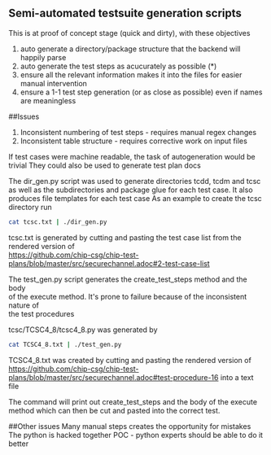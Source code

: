 ## Semi-automated testsuite generation scripts

This is at proof of concept stage (quick and dirty), with these objectives
1. auto generate a directory/package structure that the backend will happily parse
1. auto generate the test steps as acucurately as possible (*)
1. ensure all the relevant information makes it into the files for easier manual intervention
1. ensure a 1-1 test step generation (or as close as possible) even if names are meaningless

##Issues
1. Inconsistent numbering of test steps - requires manual regex changes
1. Inconsistent table structure - requires corrective work on input files

If test cases were machine readable, the task of autogeneration would be trivial
They could also be used to generate test plan docs

The dir_gen.py script was used to generate directories tcdd, tcdm and tcsc  
as well as the subdirectories and package glue for each test case. 
It also produces file templates for each test case
As an example to create the tcsc directory run 

```bash
cat tcsc.txt | ./dir_gen.py
```

tcsc.txt is generated by cutting and pasting the test case list from the rendered version of  
https://github.com/chip-csg/chip-test-plans/blob/master/src/securechannel.adoc#2-test-case-list


The test_gen.py script generates the create_test_steps method and the body  
of the execute method. It's prone to failure because of the inconsistent nature of  
the test procedures 

tcsc/TCSC4_8/tcsc4_8.py was generated by 

```bash
cat TCSC4_8.txt | ./test_gen.py
```

TCSC4_8.txt was created by cutting and pasting the rendered version of
https://github.com/chip-csg/chip-test-plans/blob/master/src/securechannel.adoc#test-procedure-16
into a text file

The command will print out create_test_steps and the body of the execute method which can then be cut and pasted into the correct test.

##Other issues
Many manual steps creates the opportunity for mistakes
The python is hacked together POC - python experts should be able to do it better
